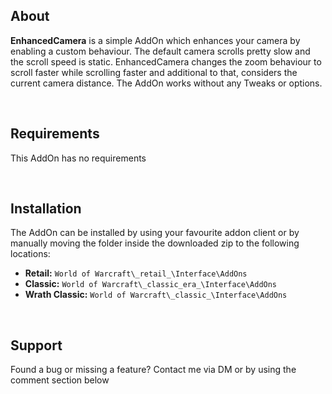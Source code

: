 ## About

**EnhancedCamera** is a simple AddOn which enhances your camera by enabling a custom behaviour. The default camera scrolls pretty slow and the scroll speed is static. EnhancedCamera changes the zoom behaviour to scroll faster while scrolling faster and additional to that, considers the current camera distance. The AddOn works without any Tweaks or options. 

 

## Requirements

This AddOn has no requirements

 

## Installation

The AddOn can be installed by using your favourite addon client or by manually moving the folder inside the downloaded zip to the following locations:

*   **Retail:** `World of Warcraft\_retail_\Interface\AddOns`
*   **Classic:** `World of Warcraft\_classic_era_\Interface\AddOns`
*   **Wrath Classic:** `World of Warcraft\_classic_\Interface\AddOns`

 

## Support

Found a bug or missing a feature? Contact me via DM or by using the comment section below
